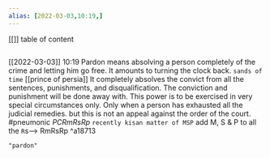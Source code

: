```yaml
---
alias: [2022-03-03,10:19,]
---
```

[[]]
table of content
```toc
```

[[2022-03-03]] 10:19
Pardon means absolving a person completely of the crime and letting him go free.
It amounts to turning the clock back. `sands of time` [[prince of persia]]
It completely absolves the convict from all the sentences, punishments, and disqualification.
The conviction and punishment will be done away with.
This power is to be exercised in very special circumstances only.
Only when a person has exhausted all the judicial remedies. but this is not an appeal against the order of the court.
#pneumonic *PCRmRsRp* `recently kisan matter of MSP` add M, S & P to all the `R`s--> RmRsRp ^a18713
```query
"pardon"
```